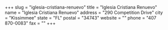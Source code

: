 +++
slug = "iglesia-cristiana-renuevo"
title = "Iglesia Cristiana Renuevo"
name = "Iglesia Cristiana Renuevo"
address = "290 Competition Drive"
city = "Kissimmee"
state = "FL"
postal = "34743"
website = ""
phone = "407 870-0083"
fax = ""
+++
